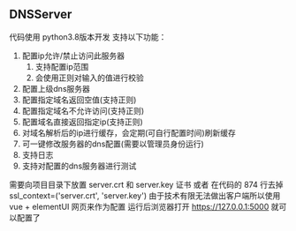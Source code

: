 ## DNSServer

代码使用 python3.8版本开发
支持以下功能：

1. 配置ip允许/禁止访问此服务器
   1. 支持配置ip范围
   2. 会使用正则对输入的值进行校验
2. 配置上级dns服务器
3. 配置指定域名返回空值(支持正则)
4. 配置指定域名不允许访问(支持正则)
5. 配置域名直接返回指定ip(支持正则)
6. 对域名解析后的ip进行缓存，会定期(可自行配置时间)刷新缓存
7. 可一键修改服务器的dns配置(需要以管理员身份运行)
8. 支持日志
9. 支持对配置的dns服务器进行测试

需要向项目目录下放置 server.crt 和 server.key 证书 或者 在代码的 874 行去掉 ssl_context=('server.crt', 'server.key')
由于技术有限无法做出客户端所以使用 vue + elementUI 网页来作为配置
运行后浏览器打开 https://127.0.0.1:5000 就可以配置了
